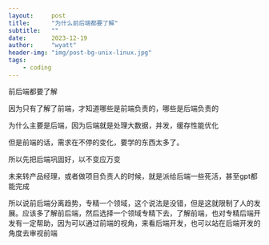 ```yaml
---
layout:     post
title:      "为什么前后端都要了解"
subtitle:   ""
date:       2023-12-19
author:     "wyatt"
header-img: "img/post-bg-unix-linux.jpg"
tags:
    - coding
---
```


前后端都要了解

因为只有了解了前端，才知道哪些是前端负责的，哪些是后端负责的

为什么主要是后端，因为后端就是处理大数据，并发，缓存性能优化

但是前端的话，需求在不停的变化，要学的东西太多了。

所以先把后端巩固好，以不变应万变

未来转产品经理，或者做项目负责人的时候，就是派给后端一些死活，甚至gpt都能完成

所以说前后端分离趋势，专精一个领域，这个说法是没错，但是这就限制了人的发展。应该多了解前后端，然后选择一个领域专精下去，了解前端，也对专精后端开发有一定帮助，因为可以通过前端的视角，来看后端开发，也可以站在后端开发的角度去审视前端
